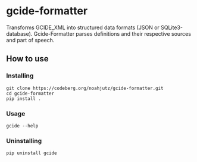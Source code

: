 # gcide-formatter

Transforms GCIDE_XML into structured data formats (JSON or SQLite3-database). Gcide-Formatter parses definitions and their respective sources and part of speech.

## How to use

### Installing

```
git clone https://codeberg.org/noahjutz/gcide-formatter.git
cd gcide-formatter
pip install .
```

### Usage

```
gcide --help
```

### Uninstalling

```
pip uninstall gcide
```

